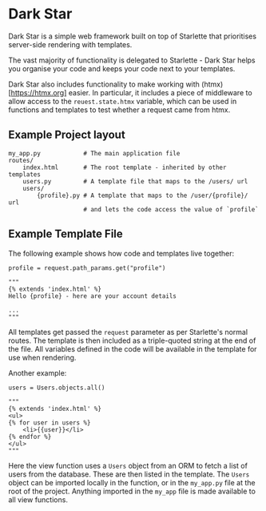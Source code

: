 # Dark Star

Dark Star is a simple web framework built on top of Starlette that prioritises
server-side rendering with templates.

The vast majority of functionality is delegated to Starlette - Dark Star helps
you organise your code and keeps your code next to your templates.


Dark Star also includes functionality to make working with
(htmx)[https://htmx.org] easier. In particular, it includes a piece of
middleware to allow access to the `reuest.state.htmx` variable, which can be
used in functions and templates to test whether a request came from htmx.

## Example Project layout

    my_app.py            # The main application file
    routes/
        index.html       # The root template - inherited by other templates
        users.py         # A template file that maps to the /users/ url
        users/
            {profile}.py # A template that maps to the /user/{profile}/ url 
                         # and lets the code access the value of `profile`
## Example Template File

The following example shows how code and templates live together:

    profile = request.path_params.get("profile")

    """
    {% extends 'index.html' %}
    Hello {profile} - here are your account details

    ...
    """

All templates get passed the `request` parameter as per Starlette's normal
routes. The template is then included as a triple-quoted string at the end of
the file. All variables defined in the code will be available in the template
for use when rendering.

Another example:

    users = Users.objects.all()

    """
    {% extends 'index.html' %}
    <ul>
    {% for user in users %}
        <li>{{user}}</li>
    {% endfor %}
    </ul>
    """


Here the view function uses a `Users` object from an ORM to fetch a list of
users from the database. These are then listed in the template. The `Users`
object can be imported locally in the function, or in the `my_app.py` file at
the root of the project. Anything imported in the `my_app` file is made
available to all view functions.
